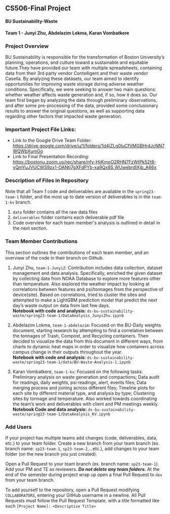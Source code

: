 ## CS506-Final Project
#### BU Sustainability-Waste
#### Team 1 - Junyi Zhu, Abdelazim Lokma, Karan Vombatkere

### Project Overview
BU Sustainability is responsible for the transformation of Boston University’s planning, operations, and culture toward a sustainable and equitable future.They have provided our team with multiple spreadsheets, containing data from their 3rd party vendor Contelligent and their waste vendor Casella. By analyzing these datasets, our team aimed to identify opportunities for improving waste storage during adverse weather conditions. Specifically, we were seeking to answer two main questions: whether weather affects waste generation and, if so, how it does so. Our team first began by analyzing the data through preliminary observations, and after some pre-processing of the data, provided some conclusionary results to answer the original questions, as well as supporting data regarding other factors that impacted waste generation.

### Important Project File Links:
- Link to the Google Drive Team Folder: https://drive.google.com/drive/u/1/folders/1d4jZLg0luCfVMGBHrdJcNN7WQWbXumGo
- Link to Final Presentation Recording: https://bostonu.zoom.us/rec/share/nfy-HijKmoO2RHN7FzWtPk52t8-yQmYuJVUCWS9zx1-OANtj7gXFdPYb-xa9Qx8S.WUwebrdIXjb_A66x

### Description of Files in Repository
Note that all Team 1 code and deliverables are available in the `spring23-team-1` folder, and the most up to date version of deliverables is in the `team-1-kv` branch. 
1. `data` folder contains all the raw data files
2. `deliverables` folder contains each deliverable pdf file
3. Code overview for each team member's analysis is outlined in detail in the next section.


### Team Member Contributions
This section outlines the contributions of each team member, and an overview of the code in their branch on Github.
1. Junyi Zhu, `team-1-JunyiZ`: Contribution includes data collection, dataset management and data analysis. Specifically, enriched the given dataset by collecting data from NOAA Database to explore more features other than temperature. Also explored the weather impact by looking at correlations between features and psi/tonnages from the perspective of device(site). Based on correlations, tried to cluster the sites and attempted to make a LightGBM prediction model that predict the next day’s waste output on data from last few days.<br>
**Notebook with code and analysis:** `ds-bu-sustainability-waste/spring23-team-1/DataAnalysis_JunyiZhu.ipynb`

2. Abdelazim Lokma, `team-1-abdelazim`: Focused on the BU-Daily weights document, starting research by attempting to find a correlation between the tonnages of Trash, Compost, and Recycling containers. Then decided to visualize the data from this document in different ways, from charts to dynamic heat maps in order to visualize how containers across campus change in their outputs throughout the year.<br>
**Notebook with code and analysis:** `ds-bu-sustainability-waste/spring23-team-1/data/BU-Waste-Analysis-1.ipynb`

3. Karan Vombatkere, `team-1-kv`: Focused on the following tasks: Preliminary analysis on waste generation and compactions; Data audit for readings, daily weights, psi readings, alert, events files; Data merging process and joining across different files; Timeline plots for each site by different material type, and analysis by type; Clustering sites by tonnage and temperature. Also worked towards coordinating the team’s work and deliverables with client and PM meetings weekly.<br>
**Notebook Code and data analysis:** `ds-bu-sustainability-waste/spring23-team-1/DataAnalysis_KV.ipynb`


### Add Users
If your project has multiple teams add changes (code, deliverables, data, etc.) to your team folder.
Create a new branch from your team branch (ex. branch name: <code>sp23-team-1</code>, <code>sp23-team-2</code>,...etc.), add changes to your team folder (on the new branch you just created).

Open a Pull Request to your team branch (ex. branch name: <code>sp23-team-1</code>). Add your PM and TE as reviewers.  ***Do not delete any team folders.***
At the end of the semester during project wrap up open a final Pull Request to <code>dev</code> from your team branch. 

To  add yourself to the repository, open a Pull Request modifying `COLLABORATORS`, entering your GitHub username in a newline.
All Pull Requests must follow the Pull Request Template, with a title formatted like such `[Project Name]: <Descriptive Title>`
